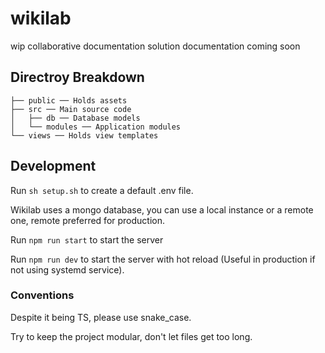 # wikilab
wip collaborative documentation solution
documentation coming soon

## Directroy Breakdown
```
├── public ── Holds assets
├── src ── Main source code
│   ├── db ── Database models
│   └── modules ── Application modules
└── views ── Holds view templates
```

## Development
Run `sh setup.sh` to create a default .env file.

Wikilab uses a mongo database, you can use a local instance or a remote one, remote preferred for production.

Run `npm run start` to start the server

Run `npm run dev` to start the server with hot reload (Useful in production if not using systemd service).

### Conventions
Despite it being TS, please use snake_case.

Try to keep the project modular, don't let files get too long.